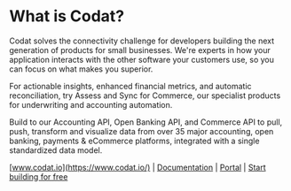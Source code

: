 # What is Codat?

Codat solves the connectivity challenge for developers building the next generation of products for small businesses. We're experts in how your application interacts with the other software your customers use, so you can focus on what makes you superior.

For actionable insights, enhanced financial metrics, and automatic reconciliation, try Assess and Sync for Commerce, our specialist products for underwriting and accounting automation.

Build to our Accounting API, Open Banking API, and Commerce API to pull, push, transform and visualize data from over 35 major accounting, open banking, payments & eCommerce platforms, integrated with a single standardized data model.

[www.codat.io](https://www.codat.io/) | [Documentation](https://docs.codat.io/docs) | [Portal](https://app.codat.io/) | [Start building for free](https://signup.codat.io/?utm_medium=referral&utm_source=linked_website&utm_campaign=2023_github)
